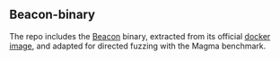 ## Beacon-binary
The repo includes the [Beacon](https://github.com/5hadowblad3/Beacon_artifact) binary, extracted from its official [docker image](https://hub.docker.com/r/yguoaz/beacon), and adapted for directed fuzzing with the Magma benchmark.

